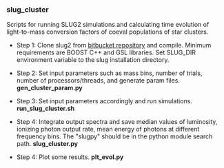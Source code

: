 ### slug_cluster

Scripts for running SLUG2 simulations and calculating time evolution of light-to-mass conversion factors of coeval populations of star clusters.

* Step 1: Clone slug2 from [bitbucket repository](https://bitbucket.org/krumholz/slug2/) and compile. Minimum requirements are BOOST C++ and GSL libraries. Set SLUG_DIR environment variable to the slug installation directory.

* Step 2: Set input parameters such as mass bins, number of trials, number of processors/threads, and generate param files. **gen_cluster_param.py**

* Step 3: Set input parameters accordingly and run simulations. **run_slug_cluster.sh**

* Step 4: Integrate output spectra and save median values of luminosity, ionizing photon output rate, mean energy of photons at different frequency bins. The "slugpy" should be in the python module search path. **slug_cluster.py**

* Step 4: Plot some results. **plt_evol.py**

